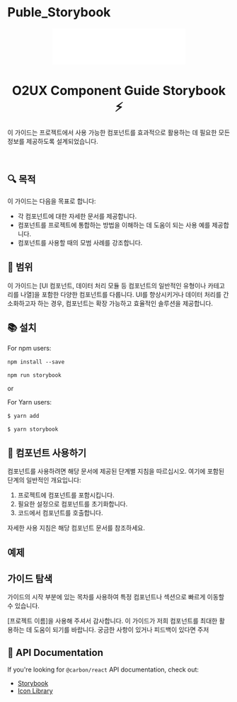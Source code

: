 # Puble_Storybook

<p align="center">
  <a href="https://6507e7501b32dcd4d7127903-voiyrkvnku.chromatic.com/">
     <img src="./.storybook/o2ux-logo-sm.svg" alt="o2ux logo" width="300" />
     </a>
</p>

<h1 align="center">O2UX Component Guide Storybook ⚡️</h1>


<!-- <p align="center">
<img src="https://img.shields.io/npm/v/@papanasi/react?color=cb0303&logo=npm&label=version" alt="Package version" />
  <img alt="Bundle Size" src="https://badgen.net/bundlephobia/minzip/@chakra-ui/react"/>
  <img alt="Github Checks" src="https://badgen.net/github/checks/chakra-ui/chakra-ui/main"/>
  <a href="https://github.com/chakra-ui/chakra-ui/blob/main/LICENSE">
    <img alt="MIT License" src="https://img.shields.io/github/license/chakra-ui/chakra-ui"/>
  </a>
</p> -->

이 가이드는 프로젝트에서 사용 가능한 컴포넌트를 효과적으로 활용하는 데 필요한 모든 정보를 제공하도록 설계되었습니다.

<br />

## 🔍 목적

이 가이드는 다음을 목표로 합니다:
- 각 컴포넌트에 대한 자세한 문서를 제공합니다.
- 컴포넌트를 프로젝트에 통합하는 방법을 이해하는 데 도움이 되는 사용 예를 제공합니다.
- 컴포넌트를 사용할 때의 모범 사례를 강조합니다.

## 🚀 범위

이 가이드는 [UI 컴포넌트, 데이터 처리 모듈 등 컴포넌트의 일반적인 유형이나 카테고리를 나열]을 포함한 다양한 컴포넌트를 다룹니다. UI를 향상시키거나 데이터 처리를 간소화하고자 하는 경우, 컴포넌트는 확장 가능하고 효율적인 솔루션을 제공합니다.

## 📚 설치

For npm users:

```shell
npm install --save
```



```shell
npm run storybook 
```

 or

For Yarn users:
     
```shell
$ yarn add
```
  
```shell
$ yarn storybook
```

## 🧩 컴포넌트 사용하기

컴포넌트를 사용하려면 해당 문서에 제공된 단계별 지침을 따르십시오. 여기에 포함된 단계의 일반적인 개요입니다:
1. 프로젝트에 컴포넌트를 포함시킵니다.
2. 필요한 설정으로 컴포넌트를 초기화합니다.
3. 코드에서 컴포넌트를 호출합니다.

자세한 사용 지침은 해당 컴포넌트 문서를 참조하세요.

## 예제

<!-- 컴포넌트를 사용하는 실제 예를 보려면 [예제](예제-링크) 섹션을 확인하세요. 이 예제들은 컴포넌트의 실제 애플리케이션을 보여주며, 컴포넌트를 프로젝트에 통합하기 시작하는 데 사용할 수 있는 출발점을 제공합니다. -->

## 가이드 탐색

가이드의 시작 부분에 있는 목차를 사용하여 특정 컴포넌트나 섹션으로 빠르게 이동할 수 있습니다.

[프로젝트 이름]을 사용해 주셔서 감사합니다. 이 가이드가 저희 컴포넌트를 최대한 활용하는 데 도움이 되기를 바랍니다. 궁금한 사항이 있거나 피드백이 있다면 주저

## 📖 API Documentation

If you're looking for `@carbon/react` API documentation, check out:

- [Storybook](https://react.carbondesignsystem.com/)
- [Icon Library](https://www.carbondesignsystem.com/guidelines/icons/library/)


